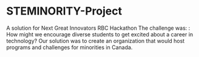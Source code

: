 # STEMINORITY-Project
A solution for Next Great Innovators RBC Hackathon
The challenge was: : How might we encourage diverse students to get excited about a career in technology?
Our solution was to create an organization that would host programs and challenges for minorities in Canada. 
